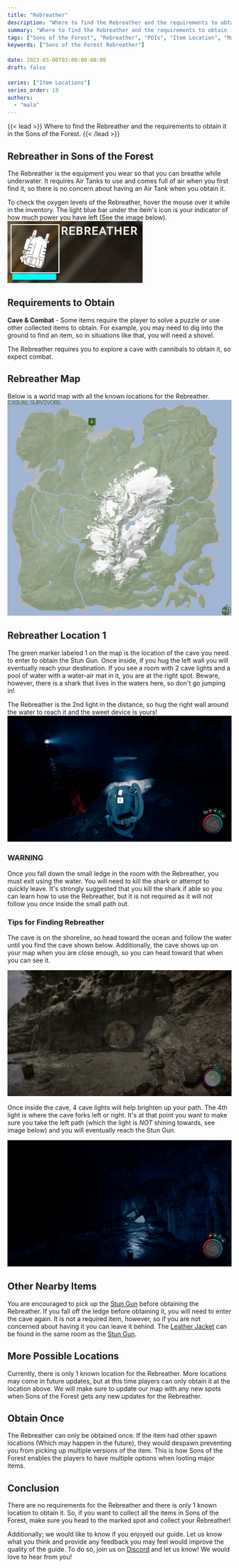 ```yaml
---
title: "Rebreather"
description: "Where to find the Rebreather and the requirements to obtain it in the Sons of the Forest."
summary: "Where to find the Rebreather and the requirements to obtain it. Click here to learn more about it!"
tags: ["Sons of the Forest", "Rebreather", "POIs", "Item Location", "Map"]
keywords: ["Sons of the Forest Rebreather"]

date: 2023-03-06T03:00:00-08:00
draft: false

series: ["Item Locations"]
series_order: 19
authors:
  - "mala"
---
```


{{< lead >}}
Where to find the Rebreather and the requirements to obtain it in the Sons of the Forest.
{{< /lead >}}

## Rebreather in Sons of the Forest
The Rebreather is the equipment you wear so that you can breathe while underwater. It requires Air Tanks to use and comes full of air when you first find it, so there is no concern about having an Air Tank when you obtain it.

To check the oxygen levels of the Rebreather, hover the mouse over it while in the inventory. The light blue bar under the item's icon is your indicator of how much power you have left (See the image below).
![Rebreather O2 Levels](img/rebreather.webp)

## Requirements to Obtain
**Cave & Combat** - Some items require the player to solve a puzzle or use other collected items to obtain. For example, you may need to dig into the ground to find an item, so in situations like that, you will need a shovel. 

The Rebreather requires you to explore a cave with cannibals to obtain it, so expect combat. 

## Rebreather Map
Below is a world map with all the known locations for the Rebreather.
![Sons of the Forest Rebreather Location](img/map.webp)

## Rebreather Location 1
The green marker labeled 1 on the map is the location of the cave you need to enter to obtain the Stun Gun. Once inside, if you hug the left wall you will eventually reach your destination. If you see a room with 2 cave lights and a pool of water with a water-air mat in it, you are at the right spot. Beware, however, there is a shark that lives in the waters here, so don't go jumping in!

The Rebreather is the 2nd light in the distance, so hug the right wall around the water to reach it and the sweet device is yours!
![Sons of the Forest Rebreather on Body](featured.webp)

### WARNING
Once you fall down the small ledge in the room with the Rebreather, you must exit using the water. You will need to kill the shark or attempt to quickly leave. It's strongly suggested that you kill the shark if able so you can learn how to use the Rebreather, but it is not required as it will not follow you once inside the small path out. 

### Tips for Finding Rebreather
The cave is on the shoreline, so head toward the ocean and follow the water until you find the cave shown below. Additionally, the cave shows up on your map when you are close enough, so you can head toward that when you can see it. 

![Sons of the Forest Stun Gun Cave](img/caveentrance.webp)

Once inside the cave, 4 cave lights will help brighten up your path. The 4th light is where the cave forks left or right. It's at that point you want to make sure you take the left path (which the light is *NOT* shining towards, see image below) and you will eventually reach the Stun Gun. 

![Sons of the Forest Stun Gun 4th Light](img/fourthlight.webp)

## Other Nearby Items 
You are encouraged to pick up the [Stun Gun](/sons-of-the-forest/guides/stun-gun/) before obtaining the Rebreather. If you fall off the ledge before obtaining it, you will need to enter the cave again. It is not a required item, however, so if you are not concerned about having it you can leave it behind. The [Leather Jacket](/sons-of-the-forest/guides/leather-jacket/) can be found in the same room as the [Stun Gun](/sons-of-the-forest/guides/stun-gun/).

## More Possible Locations
Currently, there is only 1 known location for the Rebreather. More locations may come in future updates, but at this time players can only obtain it at the location above.
We will make sure to update our map with any new spots when Sons of the Forest gets any new updates for the Rebreather.

## Obtain Once
The Rebreather can only be obtained once. If the item had other spawn locations (Which may happen in the future), they would despawn preventing you from picking up multiple versions of the item. This is how Sons of the Forest enables the players to have multiple options when looting major items. 

## Conclusion
There are no requirements for the Rebreather and there is only 1 known location to obtain it. So, if you want to collect all the items in Sons of the Forest, make sure you head to the marked spot and collect your Rebreather!

Additionally; we would like to know if you enjoyed our guide. Let us know what you think and provide any feedback you may feel would improve the quality of the guide. To do so, join us on [Discord](https://discord.gg/ZXp93XsKnN) and let us know! We would love to hear from you! 